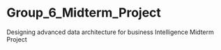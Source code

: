 # Group_6_Midterm_Project
Designing advanced data architecture for business Intelligence Midterm Project
